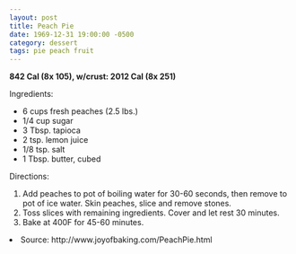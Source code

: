```yaml
---
layout: post
title: Peach Pie
date: 1969-12-31 19:00:00 -0500
category: dessert
tags: pie peach fruit
---
```

<b>842 Cal (8x 105), w/crust: 2012 Cal (8x 251)</b>
<p>Ingredients:</p><ul>
<li>6 cups	fresh peaches (2.5 lbs.)</li>
<li>1/4 cup	sugar</li>
<li>3 Tbsp.	tapioca</li>
<li>2 tsp.	lemon juice</li>
<li>1/8 tsp.	salt</li>
<li>1 Tbsp.	butter, cubed</li>
</ul>
<p>Directions:</p>
<ol>
<li>Add peaches to pot of boiling water for 30-60 seconds, then remove to pot of ice water.  Skin peaches, slice and remove stones.</li>
<li>Toss slices with remaining ingredients.  Cover and let rest 30 minutes.</li>
<li>Bake at 400F for 45-60 minutes.</li>
</ol>
<li>Source: http://www.joyofbaking.com/PeachPie.html </li>
